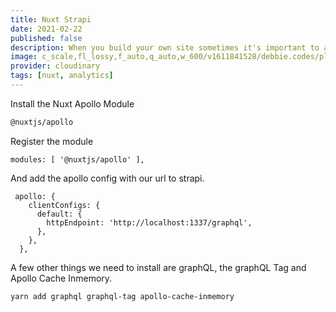 ```yaml
---
title: Nuxt Strapi
date: 2021-02-22
published: false
description: When you build your own site sometimes it's important to add analytics to see what is doing well, what your audience is spending time and perhaps find ways of improving your site
image: c_scale,fl_lossy,f_auto,q_auto,w_600/v1611841528/debbie.codes/plausible_laomvr
provider: cloudinary
tags: [nuxt, analytics]
---
```


Install the Nuxt Apollo Module

```bash
@nuxtjs/apollo
```

Register the module

```js{}[nuxt.config.js]
modules: [ '@nuxtjs/apollo' ],
```

And add the apollo config with our url to strapi.

```js[nuxt.config.js]
 apollo: {
    clientConfigs: {
      default: {
        httpEndpoint: 'http://localhost:1337/graphql',
      },
    },
  },
```

A few other things we need to install are graphQL, the graphQL Tag and Apollo Cache Inmemory.

```bash
yarn add graphql graphql-tag apollo-cache-inmemory
```
